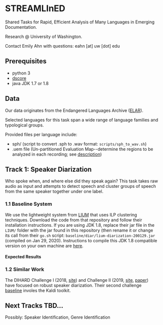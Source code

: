 # STREAMLInED

Shared Tasks for Rapid, Efficient Analysis of Many Languages in Emerging Documentation.

Research @ University of Washington.

Contact Emily Ahn with questions: eahn [at] uw [dot] edu


## Prerequisites

* python 3
* [dscore](https://github.com/nryant/dscore)
* java JDK 1.7 or 1.8


## Data

Our data originates from the Endangered Languages Archive ([ELAR]( http://elar.soas.ac.uk/)).

Selected languages for this task span a wide range of language families and typological groups.

Provided files per language include:

* sph/ (script to convert .sph to .wav format: `scripts/sph_to_wav.sh`)
* .uem file (Un-partitioned Evaluation Map--determine the regions to be analyzed in each recording; see [description](https://github.com/nryant/dscore#uem))


## Track 1: Speaker Diarization

Who spoke when, and where else did they speak again?
This task takes raw audio as input and attempts to detect speech and cluster groups of speech from the same speaker together under one label.


### 1.1 Baseline System

We use the lightweight system from [LIUM](https://github.com/StevenLOL/LIUM) that uses ILP clustering techniques.
Download the code from that repository and follow their installation instructions.
If you are using JDK 1.8, replace their jar file in the `LIUM/` folder with the jar found in this repository (then rename it or change its call from their `go.sh` script: `baseline/diar/lium-diarization-200129.jar` (compiled on Jan 29, 2020).
Instructions to compile this JDK 1.8 compatible version on your own machine are [here](https://github.com/ahmetaa/lium-diarization).


#### Expected Results


### 1.2 Similar Work

The DIHARD Challenge I (2018, [site](https://coml.lscp.ens.fr/dihard/2018/index.html)) and Challenge II (2019, [site](https://coml.lscp.ens.fr/dihard/), [paper](https://coml.lscp.ens.fr/dihard/2019/dh2019_is_overview.pdf)) have focused on robust speaker diarization.
Their second challenge [baseline](https://github.com/iiscleap/DIHARD_2019_baseline_alltracks) involes the Kaldi toolkit.


## Next Tracks TBD...

Possibly: Speaker Identification, Genre Identification